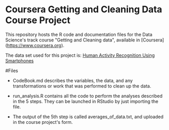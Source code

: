 # Coursera Getting and Cleaning Data Course Project

This repository hosts the R code and documentation files for the Data Science's track course "Getting and Cleaning data", available in [Coursera] (https://www.coursera.org). 

The data set used for this project is: [Human Activity Recognition Using Smartphones](http://archive.ics.uci.edu/ml/datasets/Human+Activity+Recognition+Using+Smartphones)

#Files

* CodeBook.md describes the variables, the data, and any transformations or work that was performed to clean up the data.

* run_analysis.R contains all the code to perform the analyses described in the 5 steps. They can be launched in RStudio by just importing the file.

* The output of the 5th step is called averages_of_data.txt, and uploaded in the course project's form.

